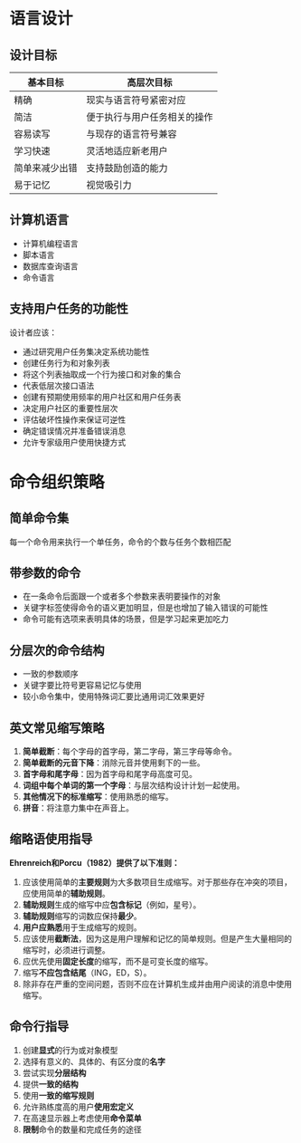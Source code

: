 # 语言设计

## 设计目标
| 基本目标       | 高层次目标                   |
| -------------- | ---------------------------- |
| 精确           | 现实与语言符号紧密对应       |
| 简洁           | 便于执行与用户任务相关的操作 |
| 容易读写       | 与现存的语言符号兼容         |
| 学习快速       | 灵活地适应新老用户           |
| 简单来减少出错 | 支持鼓励创造的能力           |
| 易于记忆       | 视觉吸引力                   |

## 计算机语言
- 计算机编程语言
- 脚本语言
- 数据库查询语言
- 命令语言

## 支持用户任务的功能性
设计者应该：
- 通过研究用户任务集决定系统功能性
- 创建任务行为和对象列表
- 将这个列表抽取成一个行为接口和对象的集合
- 代表低层次接口语法
- 创建有预期使用频率的用户社区和用户任务表
- 决定用户社区的重要性层次
- 评估破坏性操作来保证可逆性
- 确定错误情况并准备错误消息
- 允许专家级用户使用快捷方式


# 命令组织策略

## 简单命令集
每一个命令用来执行一个单任务，命令的个数与任务个数相匹配

## 带参数的命令
- 在一条命令后面跟一个或者多个参数来表明要操作的对象
- 关键字标签使得命令的语义更加明显，但是也增加了输入错误的可能性
- 命令可能有选项来表明具体的场景，但是学习起来更加吃力

## 分层次的命令结构
- 一致的参数顺序
- 关键字要比符号更容易记忆与使用
- 较小命令集中，使用特殊词汇要比通用词汇效果更好

## 英文常见缩写策略
1. **简单截断**：每个字母的首字母，第二字母，第三字母等命令。  
2. **简单截断的元音下降**：消除元音并使用剩下的一些。  
3. **首字母和尾字母**：因为首字母和尾字母高度可见。  
4. **词组中每个单词的第一个字母**：与层次结构设计计划一起使用。  
5. **其他情况下的标准缩写**：使用熟悉的缩写。  
6. **拼音**：将注意力集中在声音上。

## 缩略语使用指导
**Ehrenreich和Porcu（1982）提供了以下准则：**
1. 应该使用简单的**主要规则**为大多数项目生成缩写。对于那些存在冲突的项目，应使用简单的**辅助规则**。
2. **辅助规则**生成的缩写中应**包含标记**（例如，星号）。
3. **辅助规则**缩写的词数应保持**最少**。
4. **用户应熟悉**用于生成缩写的规则。
5. 应该使用**截断法**，因为这是用户理解和记忆的简单规则。但是产生大量相同的缩写时，必须进行调整。
6. 应优先使用**固定长度**的缩写，而不是可变长度的缩写。
7. 缩写**不应包含结尾**（ING，ED，S）。
8. 除非存在严重的空间问题，否则不应在计算机生成并由用户阅读的消息中使用缩写。

## 命令行指导
1. 创建**显式**的行为或对象模型
2. 选择有意义的、具体的、有区分度的**名字**
3. 尝试实现**分层结构**
4. 提供**一致的结构**
5. 使用**一致的缩写规则**
6. 允许熟练度高的用户**使用宏定义**
7. 在高速显示器上考虑使用**命令菜单**
8. **限制**命令的数量和完成任务的途径










